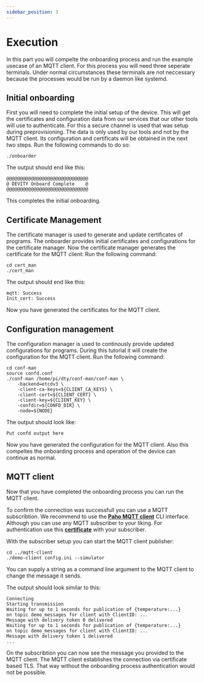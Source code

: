 ```yaml
---
sidebar_position: 3
---
```


# Execution

In this part you will compelte the onboarding process and run the example usecase of an MQTT client.
For this process you will need three seperate terminals.
Under normal circumstances these terminals are not neccessary because the processes would be run by a daemon like systemd.

## Initial onboarding

First you will need to complete the initial setup of the device.
This will get the certificates and configuration data from our services that our other tools will use to authenticate.
For this a secure channel is used that was setup during preprovisioning.
The data is only used by our tools and not by the MQTT client.
Its configuration and certificats will be obtained in the next two steps.
Run the following commands to do so:  
```
./onboarder
```

The output should end like this:

```
@@@@@@@@@@@@@@@@@@@@@@@@@@@@@@
@ DEVITY Onboard Complete    @
@@@@@@@@@@@@@@@@@@@@@@@@@@@@@@
```

This completes the initial onboarding.

## Certificate Management

The certificate manager is used to generate and update certificates of programs.
The onboarder provides initial certificates and configurations for the certificate manager.
Now the certificate manager generates the certificate for the MQTT client:
Run the following command:
```
cd cert_man
./cert_man
```

The output should end like this:

```
mqtt: Success
Init_cert: Success
```

Now you have generated the certificates for the MQTT client.

## Configuration management

The configuration manager is used to continously provide updated configurations for programs.
During this tutorial it will create the configuration for the MQTT client.
Run the following command:
```
cd conf-man
source confd.conf
./conf-man /home/pi/dty/conf-man/conf-man \
    -backend=etcdv3 \
    -client-ca-keys=${CLIENT_CA_KEYS} \
    -client-cert=${CLIENT_CERT} \
    -client-key=${CLIENT_KEY} \
    -confdir=${CONFD_DIR} \
    -node=${NODE}
```

The output should look like:

```
Put confd output here
```

Now you have generated the configuration for the MQTT client.
Also this compeltes the onboarding process and operation of the device can continue as normal.

## MQTT client

Now that you have completed the onboarding process you can run the MQTT client.

To confirm the connection was successfull you can use a MQTT subscribtion.
We recommend to use the **[Paho MQTT client](github.com/eclipse/paho.mqtt.c)** CLI interface.
Although you can use any MQTT subscriber to your liking.
For authentication use this **[certificate](./assets/demo.crt.pem)** with your subscriber.

With the subscriber setup you can start the MQTT client publisher:
```
cd ../mqtt-client
./demo-client config.ini --simulator
```
You can supply a string as a command line argument to the MQTT client to change the message it sends.

The output should look similar to this:
```
Connecting
Starting transmission
Waiting for up to 1 seconds for publication of {temperature:...}
on topic demo_messages for client with ClientID: ...
Message with delivery token 0 delivered
Waiting for up to 1 seconds for publication of {temperature:...}
on topic demo_messages for client with ClientID: ...
Message with delivery token 1 delivered
...
```

On the subscribtion you can now see the message you provided to the MQTT client.
The MQTT client establishes the connection via certificate based TLS.
That way without the onboarding process authentication would not be possible.